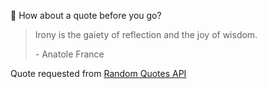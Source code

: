 📣 How about a quote before you go?

> Irony is the gaiety of reflection and the joy of wisdom.
>
> <p>- Anatole France</p>

Quote requested from [Random Quotes API](https://github.com/lukePeavey/quotable)
